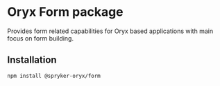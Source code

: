 # Oryx Form package

Provides form related capabilities for Oryx based applications with main focus on form building.

## Installation

`npm install @spryker-oryx/form`
